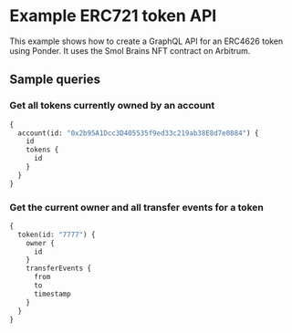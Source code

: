 # Example ERC721 token API

This example shows how to create a GraphQL API for an ERC4626 token using Ponder. It uses the Smol Brains NFT contract on Arbitrum.

## Sample queries

### Get all tokens currently owned by an account

```graphql
{
  account(id: "0x2b95A1Dcc3D405535f9ed33c219ab38E8d7e0884") {
    id
    tokens {
      id
    }
  }
}
```

### Get the current owner and all transfer events for a token

```graphql
{
  token(id: "7777") {
    owner {
      id
    }
    transferEvents {
      from
      to
      timestamp
    }
  }
}
```
